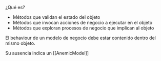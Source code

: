¿Qué es?

- Métodos que validan el estado del objeto
- Métodos que invocan acciones de negocio a ejecutar en el objeto
- Métodos que exploran procesos de negocio que implican al objeto

El behaviour de un modelo de negocio debe estar contenido dentro del mismo objeto.

Su ausencia indica un [[AnemicModel]]